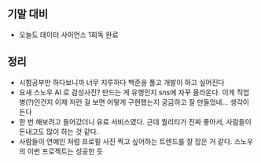 ## 기말 대비
- 오늘도 데이터 사이언스 1회독 완료

## 정리
- 시험공부만 하다보니까 너무 지루하다 백준을 풀고 개발이 하고 싶어진다
- 요새 스노우 AI 로 감성사진? 만드는 게 유행인지 sns에 자꾸 올라온다. 이게 직업병(?)인건지 이제 저런 걸 보면 어떻게 구현했는지 궁금하고 잘 만들었네... 생각이 든다
- 한 번 해보려고 들어갔더니 유료 서비스였다. 근데 퀄리티가 진짜 좋아서, 사람들이 돈내고도 많이 하는 것 같다.
- 사람들이 연예인 처럼 프로필 사진 찍고 싶어하는 트렌드를 잘 잡은 거 같다. 스노우의 이번 프로젝트는 성공한 듯
